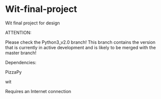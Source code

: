 # Wit-final-project
Wit final project for design

ATTENTION:

Please check the Python3_v2.0 branch!
This branch contains the version that is currently in active development and is likely to be merged with the master branch!

Dependencies: 

PizzaPy

wit

Requires an Internet connection
